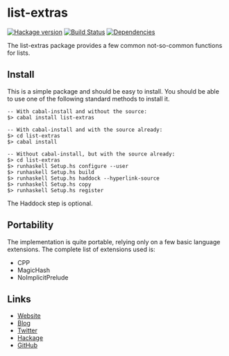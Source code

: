 list-extras
===========
[![Hackage version](https://img.shields.io/hackage/v/list-extras.svg?style=flat)](https://hackage.haskell.org/package/list-extras) 
[![Build Status](https://github.com/wrengr/list-extras/workflows/ci/badge.svg)](https://github.com/wrengr/list-extras/actions?query=workflow%3Aci)
[![Dependencies](https://img.shields.io/hackage-deps/v/list-extras.svg?style=flat)](http://packdeps.haskellers.com/specific?package=list-extras)

The list-extras package provides a few common not-so-common functions
for lists.

## Install

This is a simple package and should be easy to install.  You should
be able to use one of the following standard methods to install it.

    -- With cabal-install and without the source:
    $> cabal install list-extras
    
    -- With cabal-install and with the source already:
    $> cd list-extras
    $> cabal install
    
    -- Without cabal-install, but with the source already:
    $> cd list-extras
    $> runhaskell Setup.hs configure --user
    $> runhaskell Setup.hs build
    $> runhaskell Setup.hs haddock --hyperlink-source
    $> runhaskell Setup.hs copy
    $> runhaskell Setup.hs register

The Haddock step is optional.


## Portability

The implementation is quite portable, relying only on a few basic
language extensions. The complete list of extensions used is:

* CPP
* MagicHash 
* NoImplicitPrelude

## Links

* [Website](http://wrengr.org/)
* [Blog](http://winterkoninkje.dreamwidth.org/)
* [Twitter](https://twitter.com/wrengr)
* [Hackage](http://hackage.haskell.org/package/list-extras)
* [GitHub](https://github.com/wrengr/list-extras)
